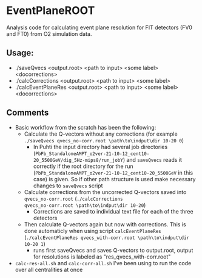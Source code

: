 # EventPlaneROOT

Analysis code for calculating event plane resolution for FIT detectors (FV0 and FT0) from O2 simulation data.

## Usage:

 * ./saveQvecs \<output.root\> \<path to input\> \<some label\> \<docorrections\>
 * ./calcCorrections \<output.root\> \<path to input\> \<some label\>
 * ./calcEventPlaneRes \<output.root\> \<path to input\> \<some label\> \<docorrections\>

## Comments
 * Basic workflow from the scratch has been the following:
    * Calculate the Q-vectors without any corrections (for example <code>./saveQvecs qvecs_no-corr.root \path\to\indput\dir 10-20 0</code>)
        * In Puhti the input directory had several job directories (<code>PbPb_StandaloneAMPT_o2ver-21-10-12_cent10-20_5500GeV/dig_5Hz-mips8/run_jobY</code>) and <code>saveQvecs</code> reads it correctly if the root directory for the run (<code>PbPb_StandaloneAMPT_o2ver-21-10-12_cent10-20_5500GeV</code> in this case) is given. So if other path structure is used make necessary changes to <code>saveQvecs</code> script
    * Calculate corrections from the uncorrected Q-vectors saved into <code>qvecs_no-corr.root</code> (<code>./calcCorrections qvecs_no-corr.root \path\to\indput\dir 10-20</code>)
        * Corrections are saved to individual text file for each of the three detectors
    * Then calculate Q-vectors again but now with corrections. This is done automaticly when using script <code>calcEventPlaneRes</code> (<code>./calcEventPlaneRes qvecs_with-corr.root \path\to\indput\dir 10-20 1</code>)
        *  runs first saveQvecs and saves Q-vectors to output.root, output for resolutions is labeled as "res_qvecs_with-corr.root"
 * <code>calc-res-all.sh</code> and <code>calc-corr-all.sh</code> I've been using to run the code over all centralities at once
